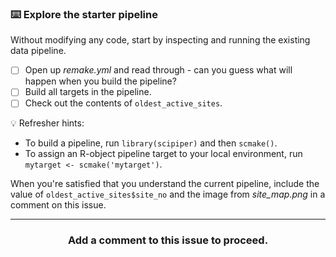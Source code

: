 ### :keyboard: Explore the starter pipeline

Without modifying any code, start by inspecting and running the existing data pipeline.

- [ ] Open up *remake.yml* and read through - can you guess what will happen when you build the pipeline?
- [ ] Build all targets in the pipeline.
- [ ] Check out the contents of `oldest_active_sites`.

:bulb: Refresher hints:

* To build a pipeline, run `library(scipiper)` and then `scmake()`.
* To assign an R-object pipeline target to your local environment, run `mytarget <- scmake('mytarget')`. 

When you're satisfied that you understand the current pipeline, include the value of `oldest_active_sites$site_no` and the image from *site_map.png* in a comment on this issue.

<hr><h3 align="center">Add a comment to this issue to proceed.</h3>

